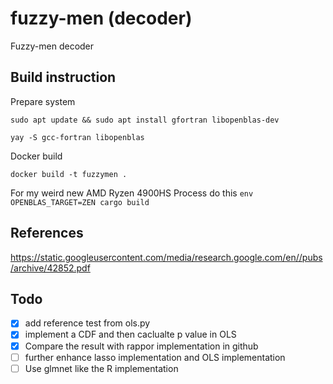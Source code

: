 # fuzzy-men (decoder)
Fuzzy-men decoder

## Build instruction
Prepare system

`sudo apt update && sudo apt install gfortran libopenblas-dev`

`yay -S gcc-fortran libopenblas`

Docker build

`docker build -t fuzzymen .`

For my weird new AMD Ryzen 4900HS Process do this
`env OPENBLAS_TARGET=ZEN cargo build`

## References
https://static.googleusercontent.com/media/research.google.com/en//pubs/archive/42852.pdf

## Todo

- [x] add reference test from ols.py
- [x] implement a CDF and then caclualte p value in OLS
- [x] Compare the result with rappor implementation in github
- [ ] further enhance lasso implementation and OLS implementation
- [ ] Use glmnet like the R implementation 
